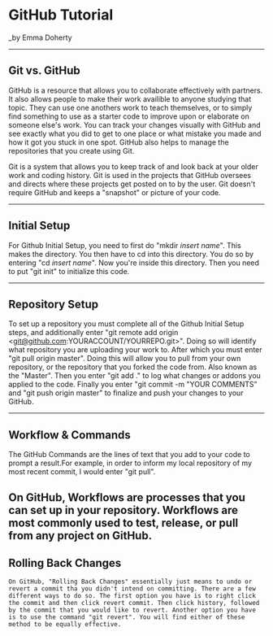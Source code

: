 # GitHub Tutorial

_by Emma Doherty

---
## Git vs. GitHub

GitHub is a resource that allows you to collaborate effectively with partners. It also allows people to make their work availible to anyone studying that topic. They can use one anothers work to teach themselves, or to simply find something to use as a starter code to improve upon or elaborate on someone else's work. You can track your changes visually with GitHub and see exactly what you did to get to one place or what mistake you made and how it got you stuck in one spot. GitHub also helps to manage the repositories that you create using Git.

Git is a system that allows you to keep track of and look back at your older work and coding history. Git is used in the projects that GitHub oversees and directs where these projects get posted on to by the user. Git doesn't require GitHub and keeps a "snapshot" or picture of your code. 

---
## Initial Setup

For Github Initial Setup, you need to first do "mkdir *insert name*".
This makes the directory. You then have to cd into this directory. You do so by entering "cd *insert name*". Now you're inside this directory. Then you need to put "git init" to initialize this code. 

---
## Repository Setup

To set up a repository you must complete all of the Github Initial Setup steps, and additionally enter "git remote add origin <git@github.com:YOURACCOUNT/YOURREPO.git>". Doing so will identify what repository you are uploading your work to. 
 After which you must enter "git pull origin master". Doing this will allow you to pull from your own repository, or the repository that you forked the code from. Also known as the "Master". Then you enter "git add ." to log what changes or addons you applied to the code. Finally you enter "git commit -m "YOUR COMMENTS" and "git push origin master" to finalize and push your changes to your GitHub. 

---
## Workflow & Commands

The GitHub Commands are the lines of text that you add to your code to prompt a result.For example, in order to inform my local repository of my most recent commit, I would enter "git pull".
 
 On GitHub, Workflows are processes that you can set up in your repository. Workflows are most commonly used to test, release, or pull from any project on GitHub.
---
## Rolling Back Changes
    On GitHub, "Rolling Back Changes" essentially just means to undo or revert a commit tha you didn't intend on committing. There are a few different ways to do so. The first option you have is to right click the commit and then click revert commit. Then click history, followed by the commit that you would like to revert. Another option you have is to use the command "git revert". You will find either of these method to be equally effective. 
    
    
    
    
